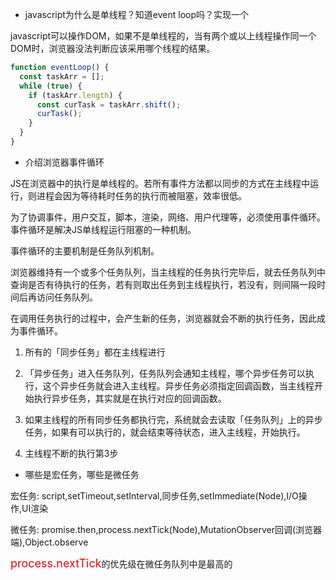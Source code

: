 - javascript为什么是单线程？知道event loop吗？实现一个

javascript可以操作DOM，如果不是单线程的，当有两个或以上线程操作同一个DOM时，浏览器没法判断应该采用哪个线程的结果。

```js
function eventLoop() {
  const taskArr = [];
  while (true) {
    if (taskArr.length) {
      const curTask = taskArr.shift();
      curTask();
    }
  }
}

```

- 介绍浏览器事件循环

JS在浏览器中的执行是单线程的。若所有事件方法都以同步的方式在主线程中运行，则进程会因为等待耗时任务的执行而被阻塞，效率很低。

为了协调事件，用户交互，脚本，渲染，网络、用户代理等，必须使用事件循环。事件循环是解决JS单线程运行阻塞的一种机制。

事件循环的主要机制是任务队列机制。

浏览器维持有一个或多个任务队列，当主线程的任务执行完毕后，就去任务队列中查询是否有待执行的任务，若有则取出任务到主线程执行，若没有，则间隔一段时间后再访问任务队列。

在调用任务执行的过程中，会产生新的任务，浏览器就会不断的执行任务，因此成为事件循环。

1. 所有的「同步任务」都在主线程进行

2. 「异步任务」进入任务队列，任务队列会通知主线程，哪个异步任务可以执行，这个异步任务就会进入主线程。异步任务必须指定回调函数，当主线程开始执行异步任务，其实就是在执行对应的回调函数。

3. 如果主线程的所有同步任务都执行完，系统就会去读取「任务队列」上的异步任务，如果有可以执行的，就会结束等待状态，进入主线程，开始执行。

4. 主线程不断的执行第3步

- 哪些是宏任务，哪些是微任务

宏任务: script,setTimeout,setInterval,同步任务,setImmediate(Node),I/O操作,UI渲染

微任务: promise.then,process.nextTick(Node),MutationObserver回调(浏览器端),Object.observe

<span style="color: red;font-size: 18px;">process.nextTick</span>的优先级在微任务队列中是最高的